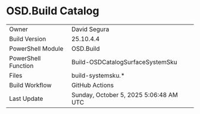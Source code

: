 ﻿# OSD.Build Catalog

| | |
|-|-|
| Owner | David Segura |
| Build Version | 25.10.4.4 |
| PowerShell Module | OSD.Build |
| PowerShell Function | Build-OSDCatalogSurfaceSystemSku |
| Files | build-systemsku.* |
| Build Workflow | GitHub Actions |
| Last Update | Sunday, October 5, 2025 5:06:48 AM UTC |

